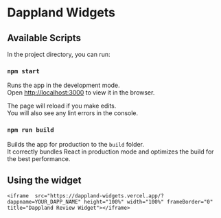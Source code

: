 # Dappland Widgets

## Available Scripts

In the project directory, you can run:

### `npm start`

Runs the app in the development mode.\
Open [http://localhost:3000](http://localhost:3000) to view it in the browser.

The page will reload if you make edits.\
You will also see any lint errors in the console.

### `npm run build`

Builds the app for production to the `build` folder.\
It correctly bundles React in production mode and optimizes the build for the best performance.


## Using the widget 

`<iframe 
src="https://dappland-widgets.vercel.app/?dappname=YOUR_DAPP_NAME" height="100%" width="100%" frameBorder="0" title="Dappland Review Widget"></iframe>`